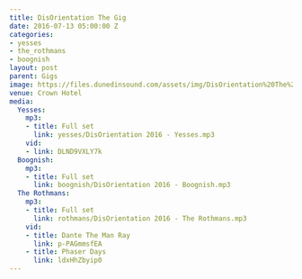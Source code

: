 ```yaml
---
title: DisOrientation The Gig
date: 2016-07-13 05:00:00 Z
categories:
- yesses
- the_rothmans
- boognish
layout: post
parent: Gigs
image: https://files.dunedinsound.com/assets/img/DisOrientation%20The%20Gig/the_rothmans/P1060487%20(Small).jpg
venue: Crown Hotel
media:
  Yesses:
    mp3:
    - title: Full set
      link: yesses/DisOrientation 2016 - Yesses.mp3
    vid:
    - link: DLND9VXLY7k
  Boognish:
    mp3:
    - title: Full set
      link: boognish/DisOrientation 2016 - Boognish.mp3
  The Rothmans:
    mp3:
    - title: Full set
      link: rothmans/DisOrientation 2016 - The Rothmans.mp3
    vid:
    - title: Dante The Man Ray
      link: p-PAGmmsfEA
    - title: Phaser Days
      link: ldxHhZbyip0
---
```


